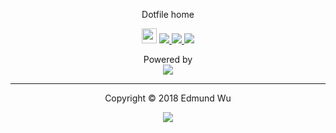 <p align="center">Dotfile home</p>

<p align="center">
  <img src="https://assets-cdn.github.com/favicon.ico" width=24 height=24 />
  <a href="https://github.com/eadwu/dotfiles/releases/latest">
    <img src="https://img.shields.io/github/release/eadwu/dotfiles.svg" />
  </a>
  <a href="https://github.com/arcticicestudio/snowsaw/releases/tag/v0.1.1">
    <img src="https://img.shields.io/badge/snowsaw-prerelease-88C0D0.svg" />
  </a>
  <a href="https://www.archlinux.org">
    <img src="https://img.shields.io/badge/OS-Arch_Linux-1793D1.svg" />
  </a>
</p>

<p align="center">Powered by
  <br />
  <a href="https://github.com/arcticicestudio/snowsaw">
    <img src="https://cdn.rawgit.com/arcticicestudio/snowsaw/develop/assets/snowsaw-logo-banner.svg" />
  </a>
</p>

---

<p align="center">Copyright &copy; 2018 Edmund Wu</p>

<p align="center">
  <a href="https://gitlab.com/eadwu/dotfiles/blob/master/LICENSE">
    <img src="https://img.shields.io/badge/License-BSD--3--Clause-5E81AC.svg" />
  </a>
</p>
